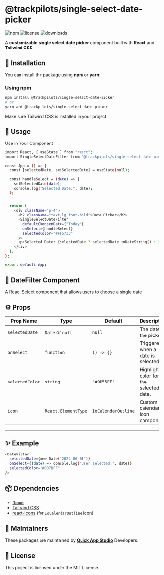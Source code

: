 # @trackpilots/single-select-date-picker

![npm](https://img.shields.io/npm/v/@trackpilots/single-select-date-picker?style=flat-square)
![license](https://img.shields.io/npm/l/@trackpilots/single-select-date-picker?style=flat-square)
![downloads](https://img.shields.io/npm/dt/@trackpilots/single-select-date-picker?style=flat-square)

A **customizable single select date picker** component built with **React** and **Tailwind CSS**.


## 🚀 Installation  
You can install the package using **npm** or **yarn**:  

### **Using npm**  
```sh
npm install @trackpilots/single-select-date-picker
# or
yarn add @trackpilots/single-select-date-picker
```

Make sure Tailwind CSS is installed in your project.

##  📌 Usage
Use in Your Component
```sh
import React, { useState } from "react";
import SingleSelectDateFilter from "@trackpilots/single-select-date-picker";

const App = () => {
  const [selectedDate, setSelectedDate] = useState(null);

  const handleSelect = (date) => {
    setSelectedDate(date);
    console.log("Selected Date:", date);
  };


  return (
    <div className="p-4">
      <h2 className="text-lg font-bold">Date Picker</h2>
      <SingleSelectDateFilter
        defaultChoosenDate={"Today"}
        onSelect={handleSelect}
        selectedColor="#FF5733"
      />
      <p>Selected Date: {selectedDate ? selectedDate.toDateString() : "None"}</p>
    </div>
  );
};

export default App;
```

## 📌 DateFilter Component
A React Select component that allows users to choose a single date

## ⚙️ Props  

| Prop Name      | Type              | Default          | Description                          |
|---------------|------------------|----------------|----------------------------------|
| `selectedDate` | `Date` or `null`  | `null`         | The date of the picker. |
| `onSelect`    | `function`        | `() => {}`     | Triggered when a date is selected. |
| `selectedColor` | `string`        | `"#9D55FF"`    | Highlight color for the selected date. |
| `icon`        | `React.ElementType` | `IoCalendarOutline` | Custom calendar icon component. |
---

## **✨ Example**  
```sh
<DateFilter 
  selectedDate={new Date("2024-06-01")} 
  onSelect={(date) => console.log("User selected:", date)} 
  selectedColor="#007BFF"
/>
```

## 📦 Dependencies  

- [React](https://react.dev/)  
- [Tailwind CSS](https://tailwindcss.com/)  
- [react-icons](https://react-icons.github.io/react-icons/) (for `IoCalendarOutline` icon)  


## 📌 Maintainers
These packages are maintained by [**Quick App Studio**](https://quickappstudio.com/our-team) Developers.

##  📄 License
This project is licensed under the MIT License.